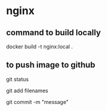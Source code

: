 # nginx

## command to build locally
docker build -t nginx:local .

## to push image to github
git status

git add filenames

git commit -m "message"